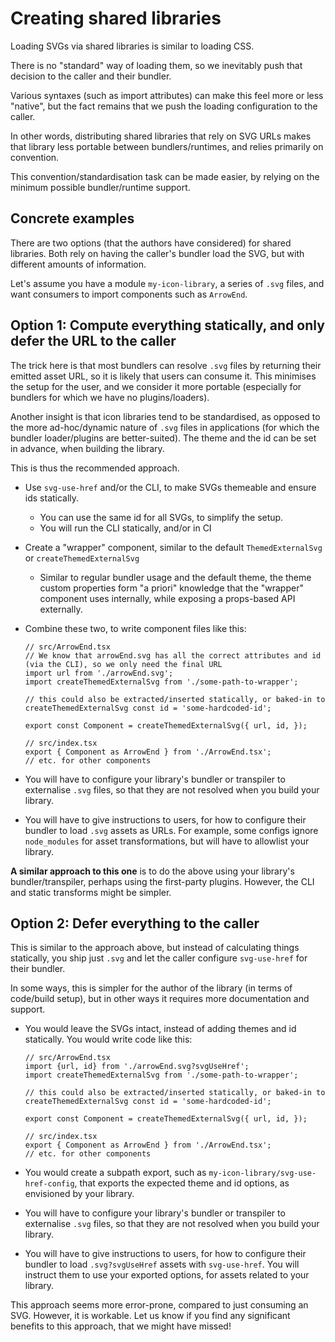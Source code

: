 # Creating shared libraries

Loading SVGs via shared libraries is similar to loading CSS.

There is no "standard" way of loading them, so we inevitably push that decision
to the caller and their bundler.

Various syntaxes (such as import attributes) can make this feel more or less
"native", but the fact remains that we push the loading configuration to the
caller.

In other words, distributing shared libraries that rely on SVG URLs makes that
library less portable between bundlers/runtimes, and relies primarily on
convention.

This convention/standardisation task can be made easier, by relying on the
minimum possible bundler/runtime support.

## Concrete examples

There are two options (that the authors have considered) for shared libraries.
Both rely on having the caller's bundler load the SVG, but with different
amounts of information.

Let's assume you have a module `my-icon-library`, a series of `.svg` files, and
want consumers to import components such as `ArrowEnd`.

## Option 1: Compute everything statically, and only defer the URL to the caller

The trick here is that most bundlers can resolve `.svg` files by returning their
emitted asset URL, so it is likely that users can consume it. This minimises the
setup for the user, and we consider it more portable (especially for bundlers
for which we have no plugins/loaders).

Another insight is that icon libraries tend to be standardised, as opposed to
the more ad-hoc/dynamic nature of `.svg` files in applications (for which the
bundler loader/plugins are better-suited). The theme and the id can be set in
advance, when building the library.

This is thus the recommended approach.

- Use `svg-use-href` and/or the CLI, to make SVGs themeable and ensure ids
  statically.
  - You can use the same id for all SVGs, to simplify the setup.
  - You will run the CLI statically, and/or in CI
- Create a "wrapper" component, similar to the default `ThemedExternalSvg` or
  `createThemedExternalSvg`
  - Similar to regular bundler usage and the default theme, the theme custom
    properties form "a priori" knowledge that the "wrapper" component uses
    internally, while exposing a props-based API externally.
- Combine these two, to write component files like this:

  ```tsx
  // src/ArrowEnd.tsx
  // We know that arrowEnd.svg has all the correct attributes and id (via the CLI), so we only need the final URL
  import url from './arrowEnd.svg';
  import createThemedExternalSvg from './some-path-to-wrapper';

  // this could also be extracted/inserted statically, or baked-in to
  createThemedExternalSvg const id = 'some-hardcoded-id';

  export const Component = createThemedExternalSvg({ url, id, });
  ```

  ```tsx
  // src/index.tsx
  export { Component as ArrowEnd } from './ArrowEnd.tsx';
  // etc. for other components
  ```

- You will have to configure your library's bundler or transpiler to externalise
  `.svg` files, so that they are not resolved when you build your library.
- You will have to give instructions to users, for how to configure their
  bundler to load `.svg` assets as URLs. For example, some configs ignore
  `node_modules` for asset transformations, but will have to allowlist your
  library.

**A similar approach to this one** is to do the above using your library's
bundler/transpiler, perhaps using the first-party plugins. However, the CLI and
static transforms might be simpler.

## Option 2: Defer everything to the caller

This is similar to the approach above, but instead of calculating things
statically, you ship just `.svg` and let the caller configure `svg-use-href` for
their bundler.

In some ways, this is simpler for the author of the library (in terms of
code/build setup), but in other ways it requires more documentation and support.

- You would leave the SVGs intact, instead of adding themes and id statically.
  You would write code like this:

  ```tsx
  // src/ArrowEnd.tsx
  import {url, id} from './arrowEnd.svg?svgUseHref';
  import createThemedExternalSvg from './some-path-to-wrapper';

  // this could also be extracted/inserted statically, or baked-in to
  createThemedExternalSvg const id = 'some-hardcoded-id';

  export const Component = createThemedExternalSvg({ url, id, });
  ```

  ```tsx
  // src/index.tsx
  export { Component as ArrowEnd } from './ArrowEnd.tsx';
  // etc. for other components
  ```

- You would create a subpath export, such as
  `my-icon-library/svg-use-href-config`, that exports the expected theme and id
  options, as envisioned by your library.
- You will have to configure your library's bundler or transpiler to externalise
  `.svg` files, so that they are not resolved when you build your library.
- You will have to give instructions to users, for how to configure their
  bundler to load `.svg?svgUseHref` assets with `svg-use-href`. You will
  instruct them to use your exported options, for assets related to your
  library.

This approach seems more error-prone, compared to just consuming an SVG.
However, it is workable. Let us know if you find any significant benefits to
this approach, that we might have missed!
